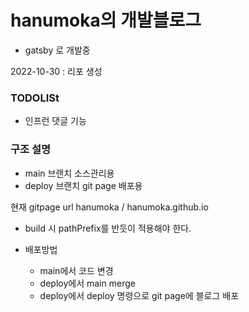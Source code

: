 # hanumoka의 개발블로그

- gatsby 로 개발중

2022-10-30 : 리포 생성

### TODOLISt

- 인프런 댓글 기능

### 구조 설명

- main 브랜치 소스관리용
- deploy 브랜치 git page 배포용

현재 gitpage url
hanumoka
/
hanumoka.github.io

- build 시 pathPrefix를 반듯이 적용해야 한다.

- 배포방법
  - main에서 코드 변경
  - deploy에서 main merge
  - deploy에서 deploy 명령으로 git page에 블로그 배포
